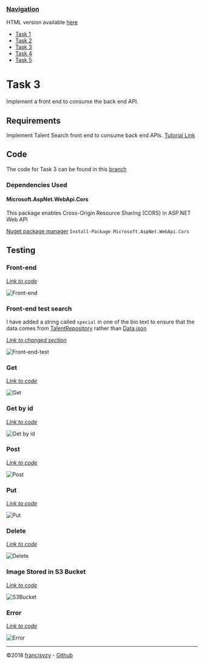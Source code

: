 ### [Navigation](readme.md)

HTML version available [here](https://francisyzy.github.io/CSCAssignment)

- [Task 1](Task1.md#task-1)
- [Task 2](Task2.md#task-2)
- [Task 3](Task3.md#task-3)
- [Task 4](Task4.md#task-4)
- [Task 5](Task5.md#task-5)

# Task 3

Implement a front end to consume the back end API.

## Requirements

Implement Talent Search front end to consume back end APIs. [Tutorial Link](mycsc.net/cloud-service/restful/e-learning-week-activity/)

## Code

The code for Task 3 can be found in this [branch](https://github.com/francisyzy/CSCAssignment/tree/Task3)

### Dependencies Used

#### Microsoft.AspNet.WebApi.Cors

This package enables Cross-Origin Resource Sharing (CORS) in ASP.NET Web API

[Nuget package manager](https://www.nuget.org/packages/Microsoft.AspNet.WebApi.Cors)
``` Install-Package Microsoft.AspNet.WebApi.Cors ```

## Testing

### Front-end

*[Link to code](https://github.com/francisyzy/CSCAssignment/tree/Task3/CSCAssignment/TalentSearch)*

![Front-end](Pictures/Task3/Front-end.png)

### Front-end test search

I have added a string called ```special``` in one of the bio text to ensure that the data comes from [TalentRepository](https://github.com/francisyzy/CSCAssignment/blob/Task3/CSCAssignment/Models/TalentRepository.cs#L19) rather than [Data.json](https://github.com/francisyzy/CSCAssignment/blob/Task3/CSCAssignment/TalentSearch/data.json#L7)

*[Link to changed section](https://github.com/francisyzy/CSCAssignment/blob/Task3/CSCAssignment/Models/TalentRepository.cs#L19)*

![Front-end-test](Pictures/Task3/Front-end-test.png)

### Get

*[Link to code](https://github.com/francisyzy/CSCAssignment/blob/Task3/CSCAssignment/Controllers/TalentsController.cs#L18-L23)*

![Get](Pictures/Task3/Get.png)

### Get by id

*[Link to code](https://github.com/francisyzy/CSCAssignment/blob/Task3/CSCAssignment/Controllers/TalentsController.cs#L25-L35)*

![Get by id](Pictures/Task3/Get-by-Id.png)

### Post

*[Link to code](https://github.com/francisyzy/CSCAssignment/blob/Task3/CSCAssignment/Controllers/TalentsController.cs#L38-L61)*

![Post](Pictures/Task3/Post.png)

### Put

*[Link to code](https://github.com/francisyzy/CSCAssignment/blob/Task3/CSCAssignment/Controllers/TalentsController.cs#L64-L79)*

![Put](Pictures/Task3/Put.png)

### Delete

*[Link to code](https://github.com/francisyzy/CSCAssignment/blob/Task3/CSCAssignment/Controllers/TalentsController.cs#L82-L98)*

![Delete](Pictures/Task3/Delete.png)

### Image Stored in S3 Bucket

*[Link to code](https://github.com/francisyzy/CSCAssignment/blob/Task3/CSCAssignment/TalentSearch/script.js#L33)*

![S3Bucket](Pictures/Task3/Using-S3Bucket.png)

### Error

*[Link to code](https://github.com/francisyzy/CSCAssignment/blob/Task3/CSCAssignment/TalentSearch/script.js#L63-L64)*

![Error](Pictures/Task3/Error-With-Retry.png)

---
©2018 [francisyzy](http://francisyzy.github.io) - [Github](https://github.com/francisyzy)